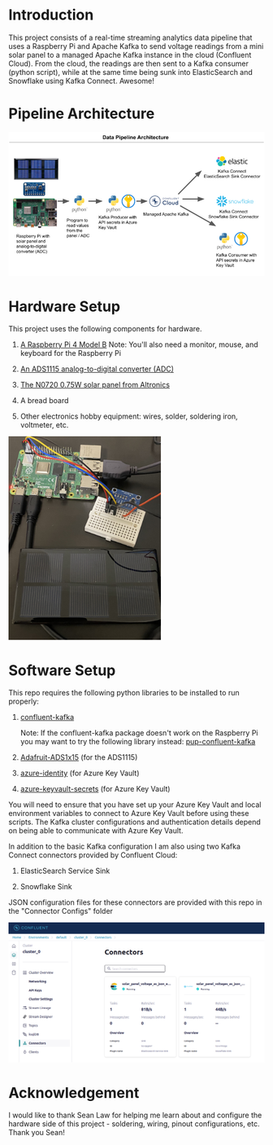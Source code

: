 # Introduction

This project consists of a real-time streaming analytics data pipeline that uses a Raspberry Pi and Apache Kafka to send voltage readings from a mini solar panel to a managed Apache Kafka instance in the cloud (Confluent Cloud). From the cloud, the readings are then sent to a Kafka consumer (python script), while at the same time being sunk into ElasticSearch and Snowflake using Kafka Connect. Awesome!

# Pipeline Architecture

<img src='Images/architecture.png' width='700'>

# Hardware Setup

This project uses the following components for hardware.

1. [A Raspberry Pi 4 Model B](https://www.altronics.com.au/p/z6302g-raspberry-pi-4-model-b-board-4gb/)
Note: You'll also need a monitor, mouse, and keyboard for the Raspberry Pi

2. [An ADS1115 analog-to-digital converter (ADC)](https://www.altronics.com.au/p/z6221-analog-to-digital-ADS1115-16-bit-converter-module/)

3. [The N0720 0.75W solar panel from Altronics](https://www.altronics.com.au/p/n0720-mini-0.75w-polycrystalline-solar-project-panel/)

4. A bread board

5. Other electronics hobby equipment: wires, solder, soldering iron, voltmeter, etc.

<img src='Images/hardware_turned_on.jpeg' width='300'>

# Software Setup

This repo requires the following python libraries to be installed to run properly:

1. [confluent-kafka](https://pypi.org/project/confluent-kafka/)

    Note: If the confluent-kafka package doesn't work on the Raspberry Pi you may want to try the following library instead: [pup-confluent-kafka](https://pypi.org/project/pup-confluent-kafka/)

2. [Adafruit-ADS1x15](https://pypi.org/project/Adafruit-ADS1x15/) (for the ADS1115)

3. [azure-identity](https://learn.microsoft.com/en-us/azure/key-vault/secrets/quick-create-python?tabs=azure-cli) (for Azure Key Vault)

4. [azure-keyvault-secrets](https://learn.microsoft.com/en-us/azure/key-vault/secrets/quick-create-python?tabs=azure-cli) (for Azure Key Vault)

You will need to ensure that you have set up your Azure Key Vault and local environment variables to connect to Azure Key Vault before using these scripts. The Kafka cluster configurations and authentication details depend on being able to communicate with Azure Key Vault. 

In addition to the basic Kafka configuration I am also using two Kafka Connect connectors provided by Confluent Cloud:

1. ElasticSearch Service Sink

2. Snowflake Sink

JSON configuration files for these connectors are provided with this repo in the "Connector Configs" folder

<img src='Images/connectors1.png' width='600'>

# Acknowledgement

I would like to thank Sean Law for helping me learn about and configure the hardware side of this project - soldering, wiring, pinout configurations, etc. Thank you Sean!
